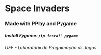 # Space Invaders

### Made with PPlay and Pygame 

##### Install Pygame: `pip install pygame`

###### UFF - Laboratório de Programação de Jogos

